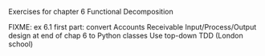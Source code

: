 Exercises for chapter 6 Functional Decomposition

FIXME: ex 6.1 first part: convert Accounts Receivable Input/Process/Output
design at end of chap 6 to Python classes
    Use top-down TDD (London school)
